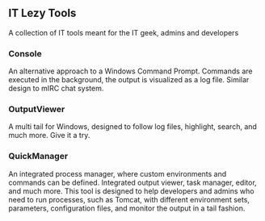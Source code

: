 ## IT Lezy Tools
A collection of IT tools meant for the IT geek, admins and developers

### Console
An alternative approach to a Windows Command Prompt. Commands are executed in the background, the output is visualized as a log file. Similar design to mIRC chat system.

### OutputViewer
A multi tail for Windows, designed to follow log files, highlight, search, and much more. Give it a try.

### QuickManager
An integrated process manager, where custom environments and commands can be defined. Integrated output viewer, task manager, editor, and much more.
This tool is designed to help developers and admins who need to run processes, such as Tomcat, with different environment sets, parameters, configuration files, and monitor the output in a tail fashion.
